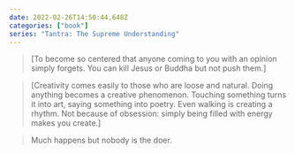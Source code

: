 ```yaml
---
date: 2022-02-26T14:50:44.648Z
categories: ["book"]
series: "Tantra: The Supreme Understanding"
---
```

> [To become so centered that anyone coming to you with an opinion simply forgets. You can kill Jesus or Buddha but not push them.]

> [Creativity comes easily to those who are loose and natural. Doing anything becomes a creative phenomenon. Touching something turns it into art, saying something into poetry. Even walking is creating a rhythm. Not because of obsession: simply being filled with energy makes you create.]

> Much happens but nobody is the doer.
